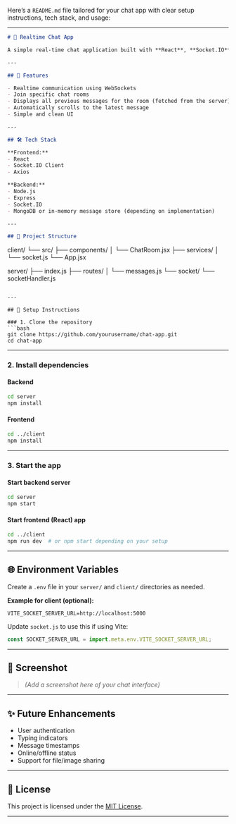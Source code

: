 Here’s a `README.md` file tailored for your chat app with clear setup instructions, tech stack, and usage:

---

```markdown
# 💬 Realtime Chat App

A simple real-time chat application built with **React**, **Socket.IO**, and **Node.js**. Users can join specific chat rooms and exchange messages instantly.

---

## 🚀 Features

- Realtime communication using WebSockets
- Join specific chat rooms
- Displays all previous messages for the room (fetched from the server)
- Automatically scrolls to the latest message
- Simple and clean UI

---

## 🛠️ Tech Stack

**Frontend:**
- React
- Socket.IO Client
- Axios

**Backend:**
- Node.js
- Express
- Socket.IO
- MongoDB or in-memory message store (depending on implementation)

---

## 📁 Project Structure

```

client/
└── src/
├── components/
│   └── ChatRoom.jsx
├── services/
│   └── socket.js
└── App.jsx

server/
├── index.js
├── routes/
│   └── messages.js
└── socket/
└── socketHandler.js

````

---

## 🔧 Setup Instructions

### 1. Clone the repository
```bash
git clone https://github.com/yourusername/chat-app.git
cd chat-app
````

---

### 2. Install dependencies

#### Backend

```bash
cd server
npm install
```

#### Frontend

```bash
cd ../client
npm install
```

---

### 3. Start the app

#### Start backend server

```bash
cd server
npm start
```

#### Start frontend (React) app

```bash
cd ../client
npm run dev  # or npm start depending on your setup
```

---

## 🌐 Environment Variables

Create a `.env` file in your `server/` and `client/` directories as needed.

**Example for client (optional):**

```env
VITE_SOCKET_SERVER_URL=http://localhost:5000
```

Update `socket.js` to use this if using Vite:

```js
const SOCKET_SERVER_URL = import.meta.env.VITE_SOCKET_SERVER_URL;
```

---

## 📸 Screenshot

> *(Add a screenshot here of your chat interface)*

---

## ✨ Future Enhancements

* User authentication
* Typing indicators
* Message timestamps
* Online/offline status
* Support for file/image sharing

---

## 📄 License

This project is licensed under the [MIT License](LICENSE).

---

